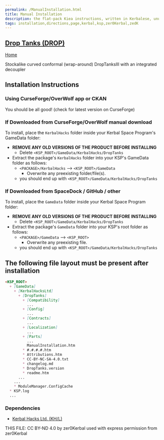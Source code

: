 ```yaml
---
permalink: /ManualInstallation.html
title: Manual Installation
description: the flat-pack Kiea instructions, written in Kerbalese, unusally present
tags: installation,directions,page,kerbal,ksp,zer0Kerbal,zedK
---
```

<!-- ManualInstallation.md v1.0.6.0
Drop Tanks (DROP)
created: 14 Aug 2022
updated: 22 Jun 2023

TEMPLATE: ManualInstallation.md v1.1.9.1
created: 01 Feb 2022
updated: 26 Apr 2023

based upon work by Lisias -->

## [Drop Tanks (DROP)][mod]

[Home](./index.md)

Stockalike curved conformal (wrap-around) DropTanksIII with an integrated decoupler

## Installation Instructions

### Using CurseForge/OverWolf app or CKAN

You should be all good! (check for latest version on CurseForge)

### If Downloaded from CurseForge/OverWolf manual download

To install, place the `KerbalHacks` folder inside your Kerbal Space Program's GameData folder:

* **REMOVE ANY OLD VERSIONS OF THE PRODUCT BEFORE INSTALLING**
  * Delete `<KSP_ROOT>/GameData/KerbalHacks/DropTanks`
* Extract the package's `KerbalHacks` folder into your KSP's GameData folder as follows:
  * `<PACKAGE>/KerbalHacks` --> `<KSP_ROOT>/GameData`
    * Overwrite any preexisting folder/file(s).
  * you should end up with `<KSP_ROOT>/GameData/KerbalHacks/DropTanks`

### If Downloaded from SpaceDock / GitHub / other

To install, place the `GameData` folder inside your Kerbal Space Program folder:

* **REMOVE ANY OLD VERSIONS OF THE PRODUCT BEFORE INSTALLING**
  * Delete `<KSP_ROOT>/GameData/KerbalHacks/DropTanks`
* Extract the package's `GameData` folder into your KSP's root folder as follows:
  * `<PACKAGE>/GameData` --> `<KSP_ROOT>`
    * Overwrite any preexisting file.
  * you should end up with `<KSP_ROOT>/GameData/KerbalHacks/DropTanks`

## The following file layout must be present after installation

```markdown
<KSP_ROOT>
  + [GameData]
    + [KerbalHacksLtd]
      + [DropTanks]
        + [Compatibility]
          ...
        + [Config]
          ...
        + [Contracts]
          ...
        + [Localization]
          ...
        + [Parts]
          ...
          ManualInstallation.htm
        * #.#.#.#.htm
        * Attributions.htm
        * CC-BY-NC-SA-4.0.txt
        * changelog.md
        * DropTanks.version
        * readme.htm
      ...
    ...
    * ModuleManager.ConfigCache
  * KSP.log
  ...
```

### Dependencies

* [Kerbal Hacks Ltd. (KH/L)][KHL]

[KHL]: https://forum.kerbalspaceprogram.com/index.php?/topic/191424-*/ "Kerbal Hacks Ltd. (KH/L)"

THIS FILE: CC BY-ND 4.0 by zer0Kerbal
  used with express permission from zer0Kerbal

[mod]: https://www.curseforge.com/kerbal/ksp-mods/DropTanks "Drop Tanks (DROP)"